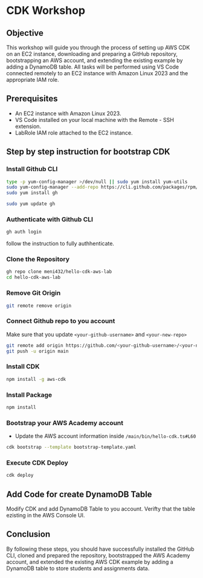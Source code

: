 # CDK Workshop
## Objective
This workshop will guide you through the process of setting up AWS CDK on an EC2 instance,
downloading and preparing a GitHub repository, bootstrapping an AWS account, and extending
the existing example by adding a DynamoDB table. All tasks will be performed using VS Code
connected remotely to an EC2 instance with Amazon Linux 2023 and the appropriate IAM role.

## Prerequisites
  - An EC2 instance with Amazon Linux 2023.
  - VS Code installed on your local machine with the Remote - SSH extension.
  - LabRole IAM role attached to the EC2 instance.

## Step by step instruction for bootstrap CDK

### Install Github CLI
```bash
type -p yum-config-manager >/dev/null || sudo yum install yum-utils
sudo yum-config-manager --add-repo https://cli.github.com/packages/rpm/gh-cli.repo
sudo yum install gh
```

```bash
sudo yum update gh
```

### Authenticate with Github CLI
```bash
gh auth login
```

follow the instruction to fully authhenticate.

### Clone the Repository 
```bash
gh repo clone meni432/hello-cdk-aws-lab
cd hello-cdk-aws-lab
```

### Remove Git Origin
```bash
git remote remove origin
```

### Connect Github repo to you account
Make sure that you update `<your-github-username>` and `<your-new-repo>`
```bash
git remote add origin https://github.com/<your-github-username>/<your-new-repo>.git
git push -u origin main
```
### Install CDK
```bash
npm install -g aws-cdk
```

### Install Package
```bash
npm install
```

### Bootstrap your AWS Academy account
- Update the AWS account information inside `/main/bin/hello-cdk.ts#L60`
```bash
cdk bootstrap --template bootstrap-template.yaml
```

### Execute CDK Deploy
```bash
cdk deploy
```

## Add Code for create DynamoDB Table
Modify CDK and add DynamoDB Table to you account.
Verifty that the table ezisting in the AWS Console UI.

## Conclusion
By following these steps, you should have successfully installed the GitHub CLI, cloned and
prepared the repository, bootstrapped the AWS Academy account, and extended the existing
AWS CDK example by adding a DynamoDB table to store students and assignments data.





